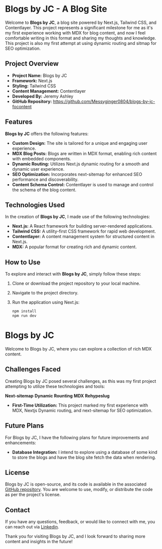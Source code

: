 # Blogs by JC - A Blog Site

Welcome to **Blogs by JC**, a blog site powered by Next.js, Tailwind CSS, and Contentlayer. This project represents a significant milestone for me as it's my first experience working with MDX for blog content, and now I feel comfortable writing in this format and sharing my thoughts and knowledge. This project is also my first attempt at using dynamic routing and sitmap for SEO optimization.

## Project Overview

- **Project Name:** Blogs by JC
- **Framework:** Next.js
- **Styling:** Tailwind CSS
- **Content Management:** Contentlayer
- **Developed By:** Jeremy Ashley
- **GitHub Repository:** https://github.com/Messyginger0804/blogs-by-jc-focontent

## Features

**Blogs by JC** offers the following features:

- **Custom Design:** The site is tailored for a unique and engaging user experience.
- **MDX Blog Posts:** Blogs are written in MDX format, enabling rich content with embedded components.
- **Dynamic Routing:** Utilizes Next.js dynamic routing for a smooth and dynamic user experience.
- **SEO Optimization:** Incorporates next-sitemap for enhanced SEO performance and discoverability.
- **Content Schema Control:** Contentlayer is used to manage and control the schema of the blog content.

## Technologies Used

In the creation of **Blogs by JC**, I made use of the following technologies:

- **Next.js:** A React framework for building server-rendered applications.
- **Tailwind CSS:** A utility-first CSS framework for rapid web development.
- **Contentlayer:** A content management system for structured content in Next.js.
- **MDX:** A popular format for creating rich and dynamic content.

## How to Use

To explore and interact with **Blogs by JC**, simply follow these steps:

1. Clone or download the project repository to your local machine.

2. Navigate to the project directory.

3. Run the application using Next.js:

   ```bash
   npm install
   npm run dev

# Blogs by JC

Welcome to Blogs by JC, where you can explore a collection of rich MDX content.

## Challenges Faced

Creating Blogs by JC posed several challenges, as this was my first project attempting to utilize these technologies and tools:

**Next-sitemap** **Dynamic Rounting** **MDX** **Rehypeslug**

- **First-Time Utilization:** This project marked my first experience with MDX, Nextjs Dynamic routing, and next-sitemap for SEO optimization.

## Future Plans

For Blogs by JC, I have the following plans for future improvements and enhancements:

- **Database Integration:** I intend to explore using a database of some kind to store the blogs and have the blog site fetch the data when rendering.

## License

Blogs by JC is open-source, and its code is available in the associated [GitHub repository](https://github.com/Messyginger0804/blogs-by-jc-focontent). You are welcome to use, modify, or distribute the code as per the project's license.

## Contact

If you have any questions, feedback, or would like to connect with me, you can reach out via [Linkedin](https://www.linkedin.com/in/jeremy-ashley-webdev/).

Thank you for visiting Blogs by JC, and I look forward to sharing more content and insights in the future!
